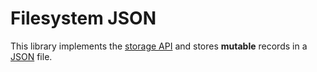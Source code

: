 # Filesystem JSON

This library implements the [storage API](../storage-api/README.md) and stores **mutable** records in a [JSON](https://www.json.org/json-en.html) file.
